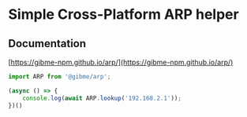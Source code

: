 # Simple Cross-Platform ARP helper

## Documentation

[https://gibme-npm.github.io/arp/](https://gibme-npm.github.io/arp/)

```typescript
import ARP from '@gibme/arp';

(async () => {
    console.log(await ARP.lookup('192.168.2.1'));
})()
```
